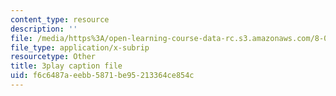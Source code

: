 ```yaml
---
content_type: resource
description: ''
file: /media/https%3A/open-learning-course-data-rc.s3.amazonaws.com/8-06-quantum-physics-iii-spring-2018/f6c6487aeebb5871be95213364ce854c_41ee6EsHchA.vtt
file_type: application/x-subrip
resourcetype: Other
title: 3play caption file
uid: f6c6487a-eebb-5871-be95-213364ce854c
---
```

